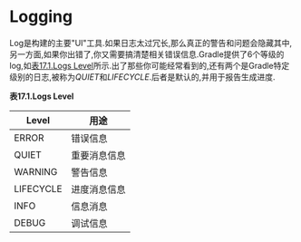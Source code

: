 # Logging

Log是构建的主要"UI"工具.如果日志太过冗长,那么真正的警告和问题会隐藏其中,另一方面,如果你出错了,你又需要搞清楚相关错误信息.Gradle提供了6个等级的log,如[表17.1.Logs Level]()所示.出了那些你可能经常看到的,还有两个是Gradle特定级别的日志,被称为*QUIET*和*LIFECYCLE*.后者是默认的,并用于报告生成进度.

**表17.1.Logs Level**

| Level | 用途 |
| -- | -- |
| ERROR | 错误信息 |
| QUIET | 重要消息信息 |
| WARNING | 警告信息 |
| LIFECYCLE | 进度消息信息 |
| INFO | 信息消息 |
| DEBUG | 调试信息 |


